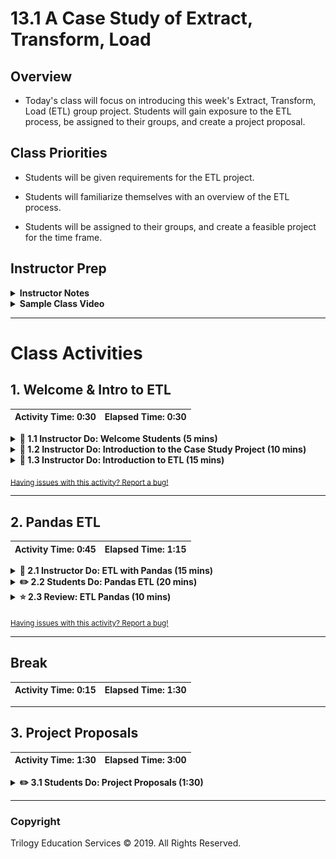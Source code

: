# 13.1 A Case Study of Extract, Transform, Load

## Overview

* Today's class will focus on introducing this week's Extract, Transform, Load (ETL) group project. Students will gain exposure to the ETL process, be assigned to their groups, and create a project proposal.

## Class Priorities

* Students will be given requirements for the ETL project.

* Students will familiarize themselves with an overview of the ETL process.

* Students will be assigned to their groups, and create a feasible project for the time frame.

## Instructor Prep

<details>
  <summary><strong>Instructor Notes</strong></summary>

* **INSTRUCTOR CONTENT NOTE:** If your class learned MySQL content (and _not_ PostgreSQL) during Unit 9, please teach Unit 13 using the `april/archived-content` branch by inputting `git checkout april/archived-content` in your terminal. You can revert back to the `master` branch after this unit is complete.

* This week will provide students a chance to synthesize new material with what they have learned to this point.

* Today's focus should be on identifying a project that they find interesting, but one that is feasible in the time frame. Once groups are formed, the instructor and the TAs should help them with this task.

* The schedule for this week is as follows:

* Day 1 (Today):

  * Students are introduced to the ETL process, and will work through an activity.

  * Students are introduced to the ETL project, its goals, and requirements.

  * Students work with Instructors / TAs to identify feasible projects.

  * Students submit a project proposal.

* Day 2:

  * Students work on their project.

  * Instructors and TAs work closely with groups to offer code assistance, where needed.

* Day 3:

  * Students complete their project.

  * The week is wrapped up with a discussion.

* Remember that this project, like the other projects in this course, is to be graded by yourself and your fellow instructional team members.

* Lastly, as a reminder these slideshows are for instructor use only - when distributing slides to students, please first export the slides to a PDF file. You may then send out the PDF file.

* Please reference our [Student FAQ](../../../05-Instructor-Resources/README.md#unit-13-etl-project) for answers to questions frequently asked by students of this program. If you have any recommendations for additional questions, feel free to log an issue or a pull request with your desired additions.

</details>

<details>
  <summary><strong>Sample Class Video</strong></summary>

* To view an example class lecture visit (Note video may not reflect latest lesson plan): [Class Video](https://codingbootcamp.hosted.panopto.com/Panopto/Pages/Viewer.aspx?id=2e4a05e1-ac7b-4561-90cf-aa850184a9d2)

</details>

- - -

# Class Activities

## 1. Welcome & Intro to ETL

| Activity Time:       0:30 |  Elapsed Time:      0:30  |
|---------------------------|---------------------------|

<details>
  <summary><strong>📣 1.1 Instructor Do: Welcome Students (5 mins)</strong></summary>

* Open the [slideshow](https://docs.google.com/presentation/d/1JNdEk9EI-ulJYYhcIvfi6T2eT1HtJMITp77KQtCojAg/edit?usp=sharing) and use slides 1 - 4 to welcome students and explain that they will be exposed to the Extract, Transform, Load (ETL) process, and solidify their understanding by working on an ETL project.

* Explain that they will put to use skills they have learned up to this point, as well as new ones.

</details>

<details>
  <summary><strong>📣 1.2 Instructor Do: Introduction to the Case Study Project (10 mins)</strong></summary>

* Open the [slideshow](https://docs.google.com/presentation/d/1JNdEk9EI-ulJYYhcIvfi6T2eT1HtJMITp77KQtCojAg/edit?usp=sharing) use slides  5 and 6 to start off by outlining the requirements of the project.

* Explain that project must use two or more sources of data.

  * Two recommended sources are [data.world](https://data.world/) and [Kaggle](https://www.kaggle.com/).

  * Google also has a dataset search interface: [https://toolbox.google.com/datasetsearch](https://toolbox.google.com/datasetsearch).

  * Alternatively, students may use APIs or scrape data from the web. Groups who elect do do this, however, should run it by the instructional staff first.

* Explain that once datasets are identified, students will perform ETL on the data, and document the following in a technical report:

  * Datasets used and their sources

  * Types of data wrangling performed, such as data cleaning, joining, filtering, and aggregating.

  * The schemata used in the final production database, whether relational or non-relational.

* Finally, assign students to their groups. Each group should have ideally two, no more than three, students. Take individual student strengths as you assign them.

</details>

<details>
  <summary><strong>📣 1.3 Instructor Do: Introduction to ETL (15 mins)</strong></summary>

* **Files:**

  * Open the [slideshow](https://docs.google.com/presentation/d/1JNdEk9EI-ulJYYhcIvfi6T2eT1HtJMITp77KQtCojAg/edit?usp=sharing) and follow slides 7 - 13 to introduce the class to ETL.

</details>

<sub>[Having issues with this activity? Report a bug!](https://bit.ly/3aPMrfF)</sub>

- - -

## 2. Pandas ETL

| Activity Time:       0:45 |  Elapsed Time:      1:15  |
|---------------------------|---------------------------|

<details>
  <summary><strong>📣 2.1 Instructor Do: ETL with Pandas (15 mins)</strong></summary>

* Open the [slideshow](https://docs.google.com/presentation/d/1JNdEk9EI-ulJYYhcIvfi6T2eT1HtJMITp77KQtCojAg/edit?usp=sharing) and use slides 14 - 23 to present ETL with Pandas to the students.

* **Note:** Students will need to `pip install psycopg2` for the following code examples to work. Send out instructions for them to do this and show them in the terminal.

* **Troubleshooting:** If you have any issues with installing psycopg2, please refer to the official documentation at [http://initd.org/psycopg/docs/install.html](http://initd.org/psycopg/docs/install.html).

* Explain that the ETL process can be performed using many of the tools that we have seen, such as pgAdmin 4 and Pandas. Open the following [customer_data.csv](Activities/01-Ins_ETL_Pandas/Resources/customer_data.csv) in Excel and explain along the way:

  * This data set represents a raw form of input that includes raw customer information.

  * The only information that is needed for the customer names table are the first three columns.

  ![customer_data](Images/customer_data.png)

* Next, open [customer_data.json](Activities/01-Ins_ETL_Pandas/Resources/customer_location.json) in a text editor and explain:

  * This is another customer dataset with additional information.

  * This source of data is JSON, but its data is related to the data in the CSV file.

  * ETL is needed to transform this data into a new database that combines data from both sources.

* Open up pgAdmin 4 and connect to the local server.

* Once connected create a new database, `customer_db`.  Then, explain the following steps:

  * Tables are created ahead of time to ensure that we only load what is needed from the data source. **Note** the columns will need to have the same names as the DataFrame columns.

  * Pandas does not allow the assignment of a primary key, so this task needs to be done with pgAdmin 4.

```sql
CREATE TABLE customer_name (
id INT PRIMARY KEY,
first_name TEXT,
last_name TEXT
);

CREATE TABLE customer_location (
id INT PRIMARY KEY,
address TEXT,
us_state TEXT
);
```

* Next open [data_etl.ipynb](Activities/01-Ins_ETL_Pandas/Solved/data_etl.ipynb) in Jupyter notebook. Go through the code explaining along the way:

  * Pandas is used in the extraction process to read the CSV into a DataFrame.

  * Pandas is again used in the transform process to clean the data to take in the columns that are needed for the `customer_name` table.

  * This process is repeated using the JSON data and transformed into what the `customer_location` tables need.

  * Next a library called SQLAlchemy is used to create a connection to the pgAdmin 4 database. Note that SQLAlchemy has expansive features that are beyond the scope of this class right now. Let students know that all they need to know is how to connect to a pgAdmin 4 database.

  * The connection string consists of `user:password@host/db_name`. The user will be `postgres` and the password will be the same one used to connect to pgAdmin 4 server. The host will be `localhost:5432`.  This is then passed into the `create_engine` function, which starts with `postgresql://` followed by the connection string.

    * **Note** students may have to `pip install` [psycopg2](http://initd.org/psycopg/docs/install.html) package for the connection to pgAdmin 4.

  * The `postgresql://` specifies to SQLALchemy the type of the database connection. This can take other parameters such as `mysql`  and `sqlite`.

  * `engine.table_names()` will confirm a successful connection by returning the names of the tables in the pgAdmin 4 database.

  * Pandas again will be used in the load process by using the `.to_sql()` method that takes the name of the table, the connection to the db, what to do if the table already exists and whether to pass an index. Since the table has already been created and exists the DataFrame will append to the current table.

  ```python
  new_customer_data_df.to_sql(name='customer_name', con=engine, if_exists = 'append', index=False)
  ```

  * This is repeated again to load in the `customer_location` DataFrame.

  * Next, check that the data has been loaded into the database by querying the table in Pandas. Alternatively, the pgAdmin 4 workbench UI can used to also look at the table.

  * Finally, in pgAdmin 4, query the database and join the two tables.

  ```sql
  SELECT customer_name.id, customer_name.first_name, customer_name.last_name, customer_location.address, customer_location.us_state
  FROM customer_name
  JOIN customer_location
  ON customer_name.id = customer_location.id;
  ```

</details>

<details>
  <summary><strong>✏️ 2.2 Students Do: Pandas ETL (20 mins)</strong></summary>

* **Note:** Students will need to `pip install psycopg2` before starting this activity.

* Open the [slideshow](https://docs.google.com/presentation/d/1JNdEk9EI-ulJYYhcIvfi6T2eT1HtJMITp77KQtCojAg/edit?usp=sharing) use slides 24 - 26 to go over the intructions of this activity with the class.

* **Files:**

  * [LicensePremise](Activities/02-Stu_ETL_Pandas_Local/Resources/LicensePremise.csv)

  * [CountyLicenseCount](Activities/02-Stu_ETL_Pandas_Local/Resources/CountyLicenseCount.csv)

* **Instructions:**

  * [README.md](Activities/02-Stu_ETL_Pandas_Local/README.md)

</details>

<details>
  <summary><strong>⭐ 2.3 Review: ETL Pandas (10 mins)</strong></summary>

* Open [schema.sql](Activities/02-Stu_ETL_Pandas_Local/Solved/schema.sql) in pgAdmin 4 go through the table queries. You may also have the [slideshow](https://docs.google.com/presentation/d/1JNdEk9EI-ulJYYhcIvfi6T2eT1HtJMITp77KQtCojAg/edit?usp=sharing) on slide 27 opened while explaining the following:

  * A tabled called `premises` is created taking an `id` as an integer and primary key, a text column for `premise_name` and another integer column for `county_id`.

  * A county table that will take `id` as an integer and primary key, a text column for the `county_name`, an integer column for `license_count` and an integer column for the `county_id`.

* Next, open [pandas_etl.ipynb](Activities/02-Stu_ETL_Pandas_Local/Solved/pandas_etl.ipynb) in a Jupyter notebook. Go through the code here explaining along the way:

  * For the **Extraction** step, the CSV files are loaded into a Pandas DataFrame.

  * The **Transformation** is applied separately to each DataFrame to clean up the data.

  * Using the `premise` table created earlier as a guide, a new `transform_premise_df` DataFrame is created from a copy of the original, taking in the columns `License Serial Number`, `Premises Name`, and `County ID`.

  * Since the License Serial Number should be unique, this column is used to drop any duplicated data.

  * Columns are renamed to fit with table names in the database.

  * Index is set to `id`, which was declared as the primary key earlier.

  * This process is mostly repeated for the `transform_county_df` DataFrame.

  * The **Load** process starts by creating a connection to the database.

  * `engine.table_names()` is used to check the connection. This step is generally optional and used here to just confirm the connection was successful to the correct database.

  * Finally, the `.to_sql` method is used to append each DataFrame to each respective table. Also, note that `index=True` is used to state that index has been declared in each DataFrame that is being appended.

* Open up pgAdmin 4 and using [query.sql](Activities/02-Stu_ETL_Pandas_Local/Solved/query.sql), query the `customer_db` database. Quickly explain:

  * Both tables are queried to verify that the data was correctly inserted into each table.

  * Now that ETL is complete, the database can be used for further analysis. For example, both tables can be joined if data is needed from both files. This was difficult prior to ETL because the data was stored in different files with duplicate or missing records.

</details>

<sub>[Having issues with this activity? Report a bug!](https://bit.ly/34hwzQP)</sub>

- - -

## Break

| Activity Time:       0:15 |  Elapsed Time:      1:30  |
|---------------------------|---------------------------|

- - -

## 3. Project Proposals

| Activity Time:       1:30 |  Elapsed Time:      3:00  |
|---------------------------|---------------------------|

<details>
  <summary><strong>✏️ 3.1 Students Do: Project Proposals (1:30)</strong></summary>

* Open the [slideshow](https://docs.google.com/presentation/d/1JNdEk9EI-ulJYYhcIvfi6T2eT1HtJMITp77KQtCojAg/edit?usp=sharing) and use slides 29 - 33 to go over the project guidelines, requirements, and suggestions for the Project. Lastly, you may use slide 34 to inspire the class for greatness.

* **Files:**

  * [README.md](../Supplemental/ProjectGuideLines/README.md)

</details>

- - -

### Copyright

Trilogy Education Services © 2019. All Rights Reserved.
